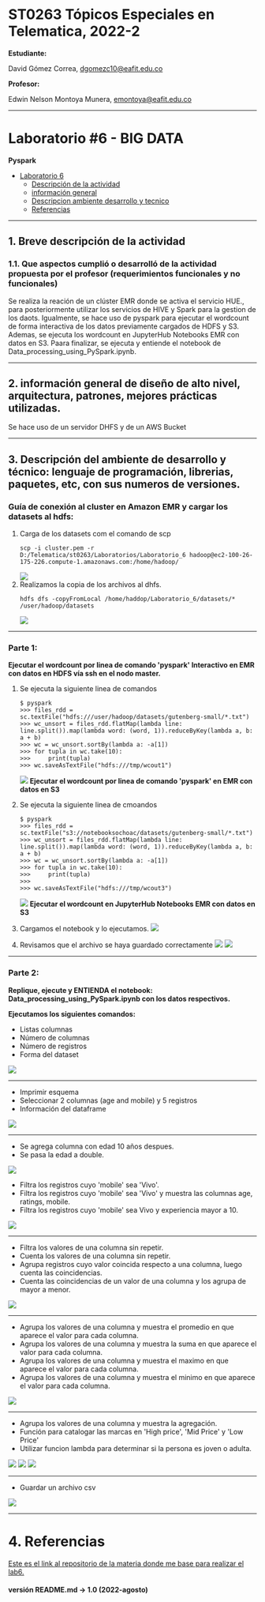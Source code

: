 # ST0263 Tópicos Especiales en Telematica, 2022-2

__Estudiante:__

 David Gómez Correa, dgomezc10@eafit.edu.co  

__Profesor:__

 Edwin Nelson Montoya Munera, emontoya@eafit.edu.co

---

# Laboratorio #6 - BIG DATA 
__Pyspark__

- [Laboratorio 6](#laboratorio-6---big-data)
  - [Descripción de la actividad](#1-breve-descripción-de-la-actividad)
  - [información general](#2-información-general-de-diseño-de-alto-nivel-arquitectura-patrones-mejores-prácticas-utilizadas)
  - [Descripcion ambiente desarrollo y tecnico](#3-descripción-del-ambiente-de-desarrollo-y-técnico-lenguaje-de-programación-librerias-paquetes-etc-con-sus-numeros-de-versiones)
  - [Referencias](#4-referencias)

--- 

  
## 1. Breve descripción de la actividad

### 1.1. Que aspectos cumplió o desarrolló de la actividad propuesta por el profesor (requerimientos funcionales y no funcionales)
Se realiza la reación de un clúster EMR donde se activa el servicio HUE., para posteriormente utilizar los servicios de HIVE y Spark para la gestion de los daots. Igualmente, se hace uso de pyspark para ejecutar el wordcount de forma interactiva de los datos previamente cargados de HDFS y S3. Ademas, se ejecuta los wordcount en JupyterHub Notebooks EMR con datos en S3. Paara finalizar, se ejecuta y entiende el notebook de Data_processing_using_PySpark.ipynb.

---

## 2. información general de diseño de alto nivel, arquitectura, patrones, mejores prácticas utilizadas.
Se hace uso de un servidor DHFS y de un AWS Bucket 

---

## 3. Descripción del ambiente de desarrollo y técnico: lenguaje de programación, librerias, paquetes, etc, con sus numeros de versiones.

### Guía de conexión al cluster en Amazon EMR y cargar los datasets al hdfs:

1. Carga de los datasets com el comando de scp
    ```
    scp -i cluster.pem -r D:/Telematica/st0263/Laboratorios/Laboratorio_6 hadoop@ec2-100-26-175-226.compute-1.amazonaws.com:/home/hadoop/
    ```
    ![](img/copia_archivos.png)
2. Realizamos la copia de los archivos al dhfs.
    ```
    hdfs dfs -copyFromLocal /home/haddop/Laboratorio_6/datasets/* /user/hadoop/datasets
    ```
    ![](img/copiado_haddop.png)
---
### Parte 1:
__Ejecutar el wordcount por linea de comando 'pyspark' Interactivo en EMR con datos en HDFS vía ssh en el nodo master.__

1. Se ejecuta la siguiente linea de comandos
    ```
    $ pyspark
    >>> files_rdd = sc.textFile("hdfs:///user/hadoop/datasets/gutenberg-small/*.txt")
    >>> wc_unsort = files_rdd.flatMap(lambda line: line.split()).map(lambda word: (word, 1)).reduceByKey(lambda a, b: a + b)
    >>> wc = wc_unsort.sortBy(lambda a: -a[1])
    >>> for tupla in wc.take(10):
    >>>     print(tupla)
    >>> wc.saveAsTextFile("hdfs:///tmp/wcout1")
    ```
    ![](img/3.png)
__Ejecutar el wordcount por linea de comando 'pyspark' en EMR con datos en S3__

1. Se ejecuta la siguiente linea de cmoandos
     ```
    $ pyspark
    >>> files_rdd = sc.textFile("s3://notebooksochoac/datasets/gutenberg-small/*.txt")
    >>> wc_unsort = files_rdd.flatMap(lambda line: line.split()).map(lambda word: (word, 1)).reduceByKey(lambda a, b: a + b)
    >>> wc = wc_unsort.sortBy(lambda a: -a[1])
    >>> for tupla in wc.take(10):
    >>>     print(tupla)
    >>> 
    >>> wc.saveAsTextFile("hdfs:///tmp/wcout3")
    ```
    ![](img/4.png)
__Ejecutar el wordcount en JupyterHub Notebooks EMR con datos en S3__
1. Cargamos el notebook y lo ejecutamos.
    ![](img/5.png)

2. Revisamos que el archivo se haya guardado correctamente
    ![](img/6.png)
    ![](img/7.png)
---
### Parte 2:
__Replique, ejecute y ENTIENDA el notebook: Data_processing_using_PySpark.ipynb con los datos respectivos.__

__Ejecutamos los siguientes comandos:__ 

- Listas columnas
- Número de columnas
- Número de registros
- Forma del dataset

![](img/8.png)

---

- Imprimir esquema
- Seleccionar 2 columnas (age and mobile) y 5 registros
- Información del dataframe

![](img/9.png)

---

- Se agrega columna con edad 10 años despues.
- Se pasa la edad a double.

![](img/10.png)

- Filtra los registros cuyo 'mobile' sea 'Vivo'.
- Filtra los registros cuyo 'mobile' sea 'Vivo' y muestra las columnas age, ratings, mobile.
- Filtra los registros cuyo 'mobile' sea Vivo y experiencia mayor a 10.

![](img/11.png)

---

- Filtra los valores de una columna sin repetir.
- Cuenta los valores de una columna sin repetir.
- Agrupa registros cuyo valor coincida respecto a una columna, luego cuenta las coincidencias.
- Cuenta las coincidencias de un valor de una columna y los agrupa de mayor a menor.

![](img/12.png)

---

- Agrupa los valores de una columna y muestra el promedio en que aparece el valor para cada columna.
- Agrupa los valores de una columna y muestra la suma en que aparece el valor para cada columna.
- Agrupa los valores de una columna y muestra el maximo en que aparece el valor para cada columna.
- Agrupa los valores de una columna y muestra el minimo en que aparece el valor para cada columna.

![](img/13.png)

---

- Agrupa los valores de una columna y muestra la agregación.
- Función para catalogar las marcas en 'High price', 'Mid Price' y 'Low Price'
- Utilizar funcion lambda para determinar si la persona es joven o adulta.

![](img/14.png)
![](img/15.png)
![](img/16.png)   

---

- Guardar un archivo csv

![](img/17.png)

---

# 4. Referencias
[Este es el link al repositorio de la materia donde me base para realizar el lab6.](https://github.com/st0263eafit/st0263-2022-2/tree/main/bigdata)

#### versión README.md -> 1.0 (2022-agosto)
